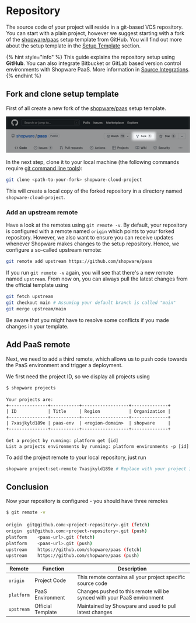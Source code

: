 # Repository

The source code of your project will reside in a git-based VCS repository. You can start with a plain project, however we suggest starting with a fork of the [shopware/paas](https://github.com/shopware/paas) setup template from GitHub. You will find out more about the setup template in the [Setup Template](setup-template.md) section.

{% hint style="info" %}
This guide explains the repository setup using **GitHub**. You can also integrate Bitbucket or GitLab based version control environments with Shopware PaaS. More information in [Source Integrations](https://docs.platform.sh/integrations/source.html).
{% endhint %}

## Fork and clone setup template

First of all create a new fork of the [shopware/paas](https://github.com/shopware/paas) setup template.

![Screenshot of the fork button on GitHub](../../.gitbook/assets/fork-repository.png)

In the next step, clone it to your local machine (the following commands require [git command line tools](https://git-scm.com/book/en/v2/Getting-Started-The-Command-Line)):

```bash
git clone <path-to-your-fork> shopware-cloud-project
```

This will create a local copy of the forked repository in a directory named `shopware-cloud-project`.

### Add an upstream remote

Have a look at the remotes using `git remote -v`. By default, your repository is configured with a remote named `origin` which points to your forked repository. However, we also want to ensure you can receive updates whenever Shopware makes changes to the setup repository. Hence, we configure a so-called upstream remote:

```bash
git remote add upstream https://github.com/shopware/paas
```

If you run `git remote -v` again, you will see that there's a new remote named `upstream`. From now on, you can always pull the latest changes from the official template using

```bash
git fetch upstream
git checkout main # Assuming your default branch is called "main"
git merge upstream/main
```

Be aware that you might have to resolve some conflicts if you made changes in your template.

## Add PaaS remote

Next, we need to add a third remote, which allows us to push code towards the PaaS environment and trigger a deployment.

We first need the project ID, so we display all projects using

```bash{7}
$ shopware projects

Your projects are:
+---------------+-----------+------------------+--------------+
| ID            | Title     | Region           | Organization |
+---------------+-----------+------------------+--------------+
| 7xasjkyld189e | paas-env  | <region-domain>  | shopware     |
+---------------+-----------+------------------+--------------+

Get a project by running: platform get [id]
List a projects environments by running: platform environments -p [id]
```

To add the project remote to your local repository, just run

```bash
shopware project:set-remote 7xasjkyld189e # Replace with your project ID
```

## Conclusion

Now your repository is configured - you should have three remotes

```sh
$ git remote -v

origin	git@github.com:<project-repository>.git (fetch)
origin	git@github.com:<project-repository>.git (push)
platform	<paas-url>.git (fetch)
platform	<paas-url>.git (push)
upstream	https://github.com/shopware/paas (fetch)
upstream	https://github.com/shopware/paas (push)
```

| Remote     | Function          | Description                                                             |
|------------|-------------------|-------------------------------------------------------------------------|
| `origin`   | Project Code      | This remote contains all your project specific source code              |
| `platform` | PaaS Environment  | Changes pushed to this remote will be synced with your PaaS environment |
| `upstream` | Official Template | Maintained by Showpare and used to pull latest changes                  |
